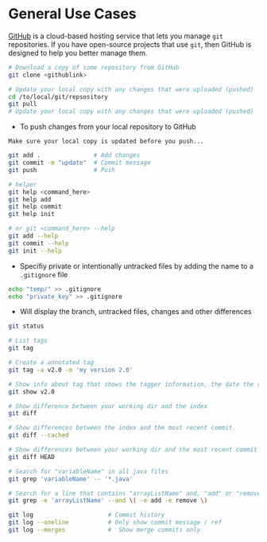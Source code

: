 # General Use Cases 

[GitHub](https://github.com) is a cloud-based hosting service that lets you manage `git` repositories. If you have open-source projects that use `git`, then GitHub is designed to help you better manage them.

```bash
# Download a copy of some repository from GitHub
git clone <githublink> 

# Update your local copy with any changes that were uploaded (pushed)
cd /to/local/git/repsository
git pull 
# Update your local copy with any changes that were uploaded (pushed)
````

- To push changes from your local repository to GitHub

```{warning}
Make sure your local copy is updated before you push...

```

```bash
git add .               # Add changes
git commit -m "update"  # Commit message
git push                # Push 

# helper
git help <command_here>
git help add
git help commit
git help init

# or git <command_here> --help
git add --help
git commit --help
git init --help
```

- Specifiy private or intentionally untracked files by adding the name to a `.gitignore` file

```bash
echo "temp/" >> .gitignore
echo "private_key" >> .gitignore
```

- Will display the branch, untracked files, changes and other differences

```bash
git status

# List tags
git tag

# Create a annotated tag
git tag -a v2.0 -m 'my version 2.0'

# Show info about tag that shows the tagger information, the date the commit was tagged, and the annotation message 
git show v2.0

# Show difference between your working dir and the index
git diff

# Show differences between the index and the most recent commit.
git diff --cached

# Show differences between your working dir and the most recent commit
git diff HEAD
```

```bash
# Search for "variableName" in all java files
git grep 'variableName' -- '*.java'

# Search for a line that contains "arrayListName" and, "add" or "remove"
git grep -e 'arrayListName' --and \( -e add -e remove \)
```

```bash
git log                     # Commit history
git log --oneline           # Only show commit message / ref
git log --merges            #  Show merge commits only
```
